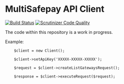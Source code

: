 # MultiSafepay API Client

[![Build Status](https://travis-ci.org/nielstholenaar/multisafepay-client.svg?branch=master)](https://travis-ci.org/nielstholenaar/multisafepay-client) [![Scrutinizer Code Quality](https://scrutinizer-ci.com/g/nielstholenaar/multisafepay-client/badges/quality-score.png?b=master)](https://scrutinizer-ci.com/g/nielstholenaar/multisafepay-client/?branch=master)

The code within this repository is a work in progress.

Example:

```
    $client = new Client();
    
    $client->setApiKey('XXXXX-XXXXX-XXXXX');
    
    $request = $client->createListGatewaysRequest();
    
    $response = $client->executeRequest($request);
```


